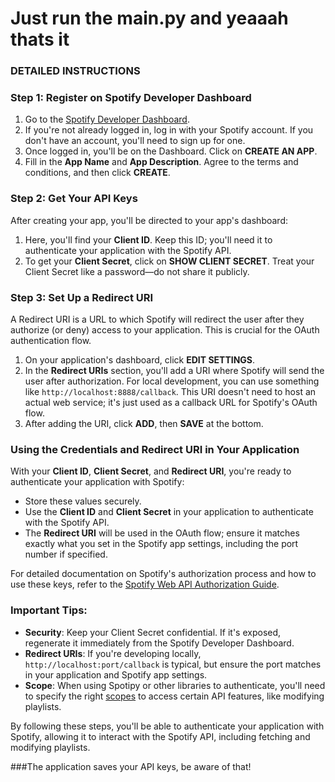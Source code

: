 # Just run the main.py and yeaaah thats it 

### DETAILED INSTRUCTIONS 

### Step 1: Register on Spotify Developer Dashboard

1. Go to the [Spotify Developer Dashboard](https://developer.spotify.com/dashboard/).
2. If you're not already logged in, log in with your Spotify account. If you don't have an account, you'll need to sign up for one.
3. Once logged in, you'll be on the Dashboard. Click on **CREATE AN APP**.
4. Fill in the **App Name** and **App Description**. Agree to the terms and conditions, and then click **CREATE**.

### Step 2: Get Your API Keys

After creating your app, you'll be directed to your app's dashboard:

1. Here, you'll find your **Client ID**. Keep this ID; you'll need it to authenticate your application with the Spotify API.
2. To get your **Client Secret**, click on **SHOW CLIENT SECRET**. Treat your Client Secret like a password—do not share it publicly.

### Step 3: Set Up a Redirect URI

A Redirect URI is a URL to which Spotify will redirect the user after they authorize (or deny) access to your application. This is crucial for the OAuth authentication flow.

1. On your application's dashboard, click **EDIT SETTINGS**.
2. In the **Redirect URIs** section, you'll add a URI where Spotify will send the user after authorization. For local development, you can use something like `http://localhost:8888/callback`. This URI doesn't need to host an actual web service; it's just used as a callback URL for Spotify's OAuth flow.
3. After adding the URI, click **ADD**, then **SAVE** at the bottom.

### Using the Credentials and Redirect URI in Your Application

With your **Client ID**, **Client Secret**, and **Redirect URI**, you're ready to authenticate your application with Spotify:

- Store these values securely.
- Use the **Client ID** and **Client Secret** in your application to authenticate with the Spotify API.
- The **Redirect URI** will be used in the OAuth flow; ensure it matches exactly what you set in the Spotify app settings, including the port number if specified.

For detailed documentation on Spotify's authorization process and how to use these keys, refer to the [Spotify Web API Authorization Guide](https://developer.spotify.com/documentation/general/guides/authorization-guide/).

### Important Tips:

- **Security**: Keep your Client Secret confidential. If it's exposed, regenerate it immediately from the Spotify Developer Dashboard.
- **Redirect URIs**: If you're developing locally, `http://localhost:port/callback` is typical, but ensure the port matches in your application and Spotify app settings.
- **Scope**: When using Spotipy or other libraries to authenticate, you'll need to specify the right [scopes](https://developer.spotify.com/documentation/general/guides/scopes/) to access certain API features, like modifying playlists.

By following these steps, you'll be able to authenticate your application with Spotify, allowing it to interact with the Spotify API, including fetching and modifying playlists.

###The application saves your API keys, be aware of that! 
